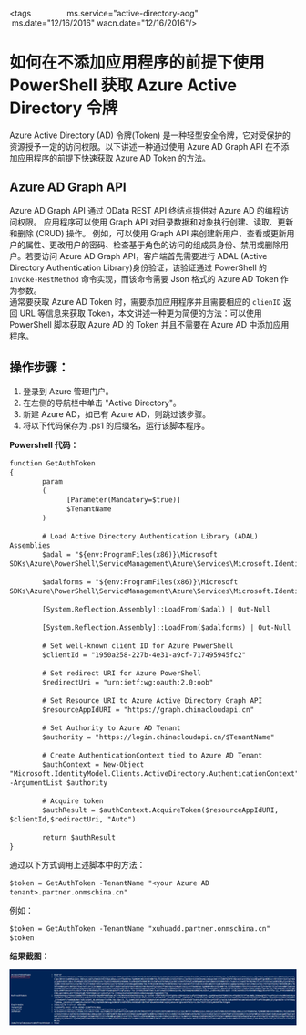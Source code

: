 <properties
                pageTitle="如何在不添加应用程序的前提下使用 PowerShell 获取 Azure Active Directory 令牌"
                description="使用 PowerShell 在不添加应用程序的前提下获取 Azure Active Directory 令牌"
                services="active-directory"
                documentationCenter=""
                authors=""
                manager=""
                editor=""
                tags="PowerShell,azure AD,token"/>

<tags
                ms.service="active-directory-aog"
                ms.date="12/16/2016"
                wacn.date="12/16/2016"/>

# 如何在不添加应用程序的前提下使用 PowerShell 获取 Azure Active Directory 令牌

Azure Active Directory (AD) 令牌(Token) 是一种轻型安全令牌，它对受保护的资源授予一定的访问权限。以下讲述一种通过使用 Azure AD Graph API 在不添加应用程序的前提下快速获取 Azure AD Token 的方法。

## Azure AD Graph API 

Azure AD Graph API 通过 OData REST API 终结点提供对 Azure AD 的编程访问权限。 应用程序可以使用 Graph API 对目录数据和对象执行创建、读取、更新和删除 (CRUD) 操作。 例如，可以使用 Graph API 来创建新用户、查看或更新用户的属性、更改用户的密码、检查基于角色的访问的组成员身份、禁用或删除用户。若要访问 Azure AD Graph API，客户端首先需要进行 ADAL (Active Directory Authentication Library)身份验证，该验证通过 PowerShell 的 `Invoke-RestMethod` 命令实现，而该命令需要 Json 格式的 Azure AD Token 作为参数。  
通常要获取 Azure AD Token 时，需要添加应用程序并且需要相应的 `clienID` 返回 URL 等信息来获取 Token，本文讲述一种更为简便的方法：可以使用 PowerShell 脚本获取 Azure AD 的 Token 并且不需要在 Azure AD 中添加应用程序。

## 操作步骤：
1. 登录到 Azure 管理门户。
2. 在左侧的导航栏中单击 "Active Directory"。
3. 新建 Azure AD，如已有 Azure AD，则跳过该步骤。
4. 将以下代码保存为 .ps1 的后缀名，运行该脚本程序。  

**Powershell 代码：**  


	function GetAuthToken
	{
			param
			(
			      [Parameter(Mandatory=$true)]
			      $TenantName
			)
		
			# Load Active Directory Authentication Library (ADAL) Assemblies
			$adal = "${env:ProgramFiles(x86)}\Microsoft SDKs\Azure\PowerShell\ServiceManagement\Azure\Services\Microsoft.IdentityModel.Clients.ActiveDirectory.dll"
		
			$adalforms = "${env:ProgramFiles(x86)}\Microsoft SDKs\Azure\PowerShell\ServiceManagement\Azure\Services\Microsoft.IdentityModel.Clients.ActiveDirectory.WindowsForms.dll"
		
			[System.Reflection.Assembly]::LoadFrom($adal) | Out-Null
		
			[System.Reflection.Assembly]::LoadFrom($adalforms) | Out-Null
		
			# Set well-known client ID for Azure PowerShell
			$clientId = "1950a258-227b-4e31-a9cf-717495945fc2" 
		
			# Set redirect URI for Azure PowerShell
			$redirectUri = "urn:ietf:wg:oauth:2.0:oob"
		
			# Set Resource URI to Azure Active Directory Graph API
			$resourceAppIdURI = "https://graph.chinacloudapi.cn"
		
			# Set Authority to Azure AD Tenant
			$authority = "https://login.chinacloudapi.cn/$TenantName"
		
			# Create AuthenticationContext tied to Azure AD Tenant
			$authContext = New-Object "Microsoft.IdentityModel.Clients.ActiveDirectory.AuthenticationContext" -ArgumentList $authority
		
			# Acquire token
			$authResult = $authContext.AcquireToken($resourceAppIdURI, $clientId,$redirectUri, "Auto")
		
			return $authResult
	}


通过以下方式调用上述脚本中的方法：

	$token = GetAuthToken -TenantName "<your Azure AD tenant>.partner.onmschina.cn"

例如：

	$token = GetAuthToken -TenantName "xuhuadd.partner.onmschina.cn"  
	$token 

**结果截图：**  

![result](./media/aog-active-directory-powershell-query-token/result.png)



